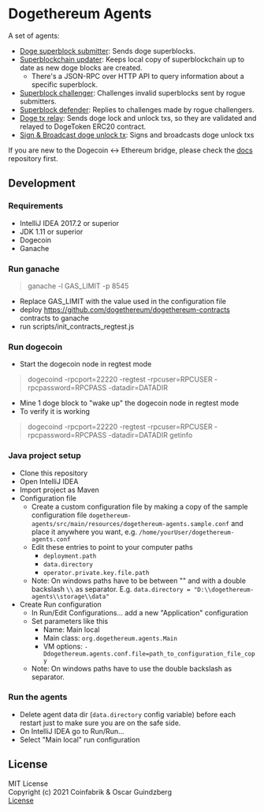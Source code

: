 # Dogethereum Agents

A set of agents:
- [Doge superblock submitter](src/main/java/org/dogethereum/agents/core/SuperblockSubmitterAgent.java): Sends doge superblocks.
- [Superblockchain updater](src/main/java/org/dogethereum/agents/core/SuperblockchainUpdaterAgent.java): Keeps local copy of superblockchain up to date as new doge blocks are created.
  - There's a JSON-RPC over HTTP API to query information about a specific superblock.
- [Superblock challenger](src/main/java/org/dogethereum/agents/core/SuperblockChallengerAgent.java): Challenges invalid superblocks sent by rogue submitters.
- [Superblock defender](src/main/java/org/dogethereum/agents/core/SuperblockDefenderAgent.java): Replies to challenges made by rogue challengers.
- [Doge tx relay](src/main/java/org/dogethereum/agents/core/DogeTxRelayAgent.java): Sends doge lock and unlock txs, so they are validated and relayed to DogeToken ERC20 contract.
- [Sign & Broadcast doge unlock tx](src/main/java/org/dogethereum/agents/core/SignBroadcastDogeUnlockTxAgent.java): Signs and broadcasts doge unlock txs

If you are new to the Dogecoin <-> Ethereum bridge, please check the [docs](https://github.com/dogethereum/docs) repository first.

## Development

### Requirements
- IntelliJ IDEA 2017.2 or superior
- JDK 1.11 or superior
- Dogecoin
- Ganache

### Run ganache
> ganache -l GAS_LIMIT -p 8545
- Replace GAS_LIMIT with the value used in the configuration file
- deploy https://github.com/dogethereum/dogethereum-contracts contracts to ganache
- run scripts/init_contracts_regtest.js


### Run dogecoin
-  Start the dogecoin node in regtest mode
> dogecoind -rpcport=22220 -regtest -rpcuser=RPCUSER -rpcpassword=RPCPASS -datadir=DATADIR
- Mine 1 doge block to "wake up" the dogecoin node in regtest mode
- To verify it is working
> dogecoind -rpcport=22220 -regtest -rpcuser=RPCUSER -rpcpassword=RPCPASS -datadir=DATADIR getinfo


### Java project setup
- Clone this repository
- Open IntelliJ IDEA
- Import project as Maven
- Configuration file
  - Create a custom configuration file by making a copy of the sample configuration file `dogethereum-agents/src/main/resources/dogethereum-agents.sample.conf` and place it anywhere you want, e.g. `/home/yourUser/dogethereum-agents.conf`
  - Edit these entries to point to your computer paths
    - `deployment.path`
    - `data.directory`
    - `operator.private.key.file.path`
  - Note: On windows paths have to be between "" and with a double backslash `\\` as separator. E.g. `data.directory = "D:\\dogethereum-agents\\storage\\data"`
- Create Run configuration
  - In Run/Edit Configurations... add a new "Application" configuration
  - Set parameters like this
    - Name: Main local
    - Main class: `org.dogethereum.agents.Main`
    - VM options: `-Ddogethereum.agents.conf.file=path_to_configuration_file_copy`
  - Note: On windows paths have to use the double backslash as separator.




### Run the agents
- Delete agent data dir (`data.directory` config variable) before each restart just to make sure you are on the safe side.
- On IntelliJ IDEA go to Run/Run...
- Select "Main local" run configuration


## License

MIT License<br/>
Copyright (c) 2021 Coinfabrik & Oscar Guindzberg<br/>
[License](LICENSE)